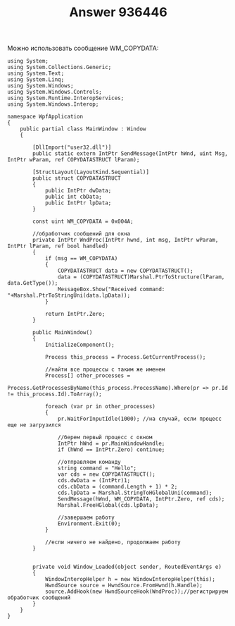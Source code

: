 ﻿---
title: "Answer 936446"
se.owner.user_id: 240512
se.owner.display_name: "MSDN.WhiteKnight"
se.owner.link: "https://ru.stackoverflow.com/users/240512/msdn-whiteknight"
se.answer_id: 936446
se.question_id: 936230
se.post_type: answer
se.score: 1
se.is_accepted: True
---
<p>Можно использовать сообщение WM_COPYDATA:</p>

<pre><code>using System;
using System.Collections.Generic;
using System.Text;
using System.Linq;
using System.Windows;
using System.Windows.Controls;
using System.Runtime.InteropServices;
using System.Windows.Interop;

namespace WpfApplication
{
    public partial class MainWindow : Window
    {

        [DllImport("user32.dll")]
        public static extern IntPtr SendMessage(IntPtr hWnd, uint Msg, IntPtr wParam, ref COPYDATASTRUCT lParam);

        [StructLayout(LayoutKind.Sequential)]
        public struct COPYDATASTRUCT
        {
            public IntPtr dwData;
            public int cbData;                        
            public IntPtr lpData;
        }

        const uint WM_COPYDATA = 0x004A;        

        //обработчик сообщений для окна
        private IntPtr WndProc(IntPtr hwnd, int msg, IntPtr wParam, IntPtr lParam, ref bool handled)
        {   
            if (msg == WM_COPYDATA)
            {
                COPYDATASTRUCT data = new COPYDATASTRUCT();
                data = (COPYDATASTRUCT)Marshal.PtrToStructure(lParam, data.GetType());                
                MessageBox.Show("Received command: "+Marshal.PtrToStringUni(data.lpData));                 
            }

            return IntPtr.Zero;
        }

        public MainWindow()
        {
            InitializeComponent(); 

            Process this_process = Process.GetCurrentProcess();            

            //найти все процессы с таким же именем
            Process[] other_processes =
                Process.GetProcessesByName(this_process.ProcessName).Where(pr =&gt; pr.Id != this_process.Id).ToArray();

            foreach (var pr in other_processes)
            {
                pr.WaitForInputIdle(1000); //на случай, если процесс еще не загрузился

                //берем первый процесс с окном
                IntPtr hWnd = pr.MainWindowHandle;
                if (hWnd == IntPtr.Zero) continue;

                //отправляем команду
                string command = "Hello";
                var cds = new COPYDATASTRUCT();
                cds.dwData = (IntPtr)1;
                cds.cbData = (command.Length + 1) * 2;
                cds.lpData = Marshal.StringToHGlobalUni(command);
                SendMessage(hWnd, WM_COPYDATA, IntPtr.Zero, ref cds);
                Marshal.FreeHGlobal(cds.lpData);

                //завершаем работу
                Environment.Exit(0);
            }

            //если ничего не найдено, продолжаем работу             
        }


        private void Window_Loaded(object sender, RoutedEventArgs e)
        {           
            WindowInteropHelper h = new WindowInteropHelper(this);
            HwndSource source = HwndSource.FromHwnd(h.Handle);
            source.AddHook(new HwndSourceHook(WndProc));//регистрируем обработчик сообщений            
        }
    }
}
</code></pre>
